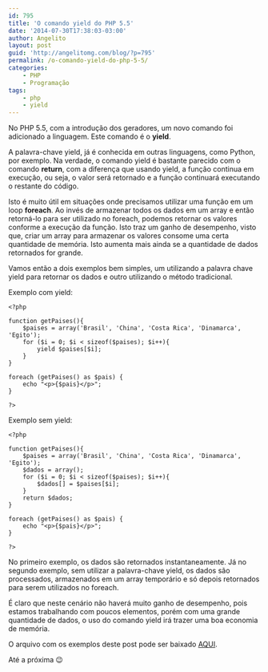 ```yaml
---
id: 795
title: 'O comando yield do PHP 5.5'
date: '2014-07-30T17:38:03-03:00'
author: Angelito
layout: post
guid: 'http://angelitomg.com/blog/?p=795'
permalink: /o-comando-yield-do-php-5-5/
categories:
    - PHP
    - Programação
tags:
    - php
    - yield
---
```


No PHP 5.5, com a introdução dos geradores, um novo comando foi adicionado a linguagem. Este comando é o **yield**.

A palavra-chave yield, já é conhecida em outras linguagens, como Python, por exemplo. Na verdade, o comando yield é bastante parecido com o comando **return**, com a diferença que usando yield, a função continua em execução, ou seja, o valor será retornado e a função continuará executando o restante do código.

Isto é muito útil em situações onde precisamos utilizar uma função em um loop **foreach**. Ao invés de armazenar todos os dados em um array e então retorná-lo para ser utilizado no foreach, podemos retornar os valores conforme a execução da função. Isto traz um ganho de desempenho, visto que, criar um array para armazenar os valores consome uma certa quantidade de memória. Isto aumenta mais ainda se a quantidade de dados retornados for grande.

Vamos então a dois exemplos bem simples, um utilizando a palavra chave yield para retornar os dados e outro utilizando o método tradicional.

Exemplo com yield:

```
<?php

function getPaises(){
    $paises = array('Brasil', 'China', 'Costa Rica', 'Dinamarca', 'Egito');
    for ($i = 0; $i < sizeof($paises); $i++){
        yield $paises[$i];
    }
}

foreach (getPaises() as $pais) {
    echo "<p>{$pais}</p>";
}

?>
```

Exemplo sem yield:

```
<?php

function getPaises(){
    $paises = array('Brasil', 'China', 'Costa Rica', 'Dinamarca', 'Egito');
    $dados = array();
    for ($i = 0; $i < sizeof($paises); $i++){
        $dados[] = $paises[$i];
    }
    return $dados;
}

foreach (getPaises() as $pais) {
    echo "<p>{$pais}</p>";
}

?>
```

No primeiro exemplo, os dados são retornados instantaneamente. Já no segundo exemplo, sem utilizar a palavra-chave yield, os dados são processados, armazenados em um array temporário e só depois retornados para serem utilizados no foreach.

É claro que neste cenário não haverá muito ganho de desempenho, pois estamos trabalhando com poucos elementos, porém com uma grande quantidade de dados, o uso do comando yield irá trazer uma boa economia de memória.

O arquivo com os exemplos deste post pode ser baixado [AQUI](https://www.angelitomg.com/downloads/exemplo-yield-php.zip).

Até a próxima 😉
